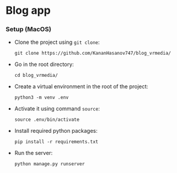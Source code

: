# Blog app

### Setup (MacOS)

- Clone the project using `git clone`:

  ```
  git clone https://github.com/KananHasanov747/blog_vrmedia/
  ```

- Go in the root directory:

  ```
  cd blog_vrmedia/
  ```

- Create a virtual environment in the root of the project:

  ```
  python3 -m venv .env
  ```

- Activate it using command `source`:

  ```
  source .env/bin/activate
  ```

- Install required python packages:

  ```
  pip install -r requirements.txt
  ```

- Run the server:

  ```
  python manage.py runserver
  ```
